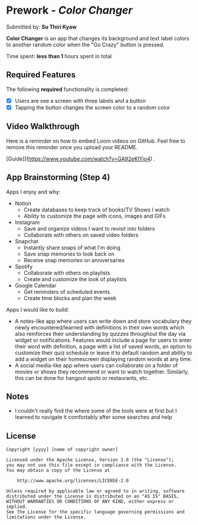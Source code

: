 # Prework - *Color Changer*

Submitted by: **Su Thiri Kyaw**

**Color Changer** is an app that changes its background and text label colors to another random color when the "Go Crazy" button is pressed.

Time spent: **less than 1** hours spent in total

## Required Features

The following **required** functionality is completed:

- [x] Users are see a screen with three labels and a button
- [x] Tapping the button changes the screen color to a random color
 
## Video Walkthrough

Here is a reminder on how to embed Loom videos on GitHub. Feel free to remove this reminder once you upload your README. 

[Guide]](https://www.youtube.com/watch?v=GA92eKlYio4) .

## App Brainstorming (Step 4)

Apps I enjoy and why:

- Notion
    - Create databases to keep track of books/TV Shows I watch
    - Ability to customize the page with icons, images and GIFs
- Instagram
    - Save and organize videos I want to revisit into folders
    - Collaborate with others on saved video folders
- Snapchat
    - Instantly share snaps of what I'm doing
    - Save snap memories to look back on
    - Receive snap memories on anniversaries
- Spotify
    - Collaborate with others on playlists
    - Create and customize the look of playlists
- Google Calendar
    - Get reminders of scheduled events
    - Create time blocks and plan the week

Apps I would like to build:

- A notes-like app where users can write down and store vocabulary they newly encountered/learned with definitions in their own words which also reinforces their understanding by quizzes throughout the day via widget or notifications. Features would include a page for users to enter their word with definition, a page with a list of saved words, an option to customize their quiz schedule or leave it to default random and ability to add a widget on their homescreen displaying random words at any time. 
- A social media-like app where users can collaborate on a folder of movies or shows they recommend or want to watch together. Similarly, this can be done for hangout spots or restaurants, etc. 

## Notes

- I couldn't really find the where some of the tools were at first but I learned to navigate it comfortably after some searches and help

## License

    Copyright [yyyy] [name of copyright owner]

    Licensed under the Apache License, Version 2.0 (the "License");
    you may not use this file except in compliance with the License.
    You may obtain a copy of the License at

        http://www.apache.org/licenses/LICENSE-2.0

    Unless required by applicable law or agreed to in writing, software
    distributed under the License is distributed on an "AS IS" BASIS,
    WITHOUT WARRANTIES OR CONDITIONS OF ANY KIND, either express or implied.
    See the License for the specific language governing permissions and
    limitations under the License.
